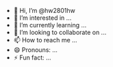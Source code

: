 - 👋 Hi, I’m @hw2801hw
- 👀 I’m interested in ...
- 🌱 I’m currently learning ...
- 💞️ I’m looking to collaborate on ...
- 📫 How to reach me ...
- 😄 Pronouns: ...
- ⚡ Fun fact: ...

<!---
hw2801hw/hw2801hw is a ✨ special ✨ repository because its `README.md` (this file) appears on your GitHub profile.
You can click the Preview link to take a look at your changes.
--->
